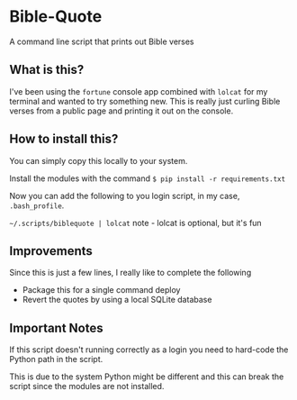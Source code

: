 # Bible-Quote
A command line script that prints out Bible verses 

## What is this? 

I've been using the `fortune` console app combined with `lolcat` for my terminal and wanted to try something new. This is really just curling Bible verses from a public page and printing it out on the console. 

## How to install this? 

You can simply copy this locally to your system. 

Install the modules with the command `$ pip install -r requirements.txt` 

Now you can add the following to you login script, in my case, `.bash_profile`. 

`~/.scripts/biblequote | lolcat` note - lolcat is optional, but it's fun

## Improvements 

Since this is just a few lines, I really like to complete the following

* Package this for a single command deploy
* Revert the quotes by using a local SQLite database

## Important Notes

If this script doesn't running correctly as a login you need to hard-code the Python path in the script. 

This is due to the system Python might be different and this can break the script since the modules are not installed.  
